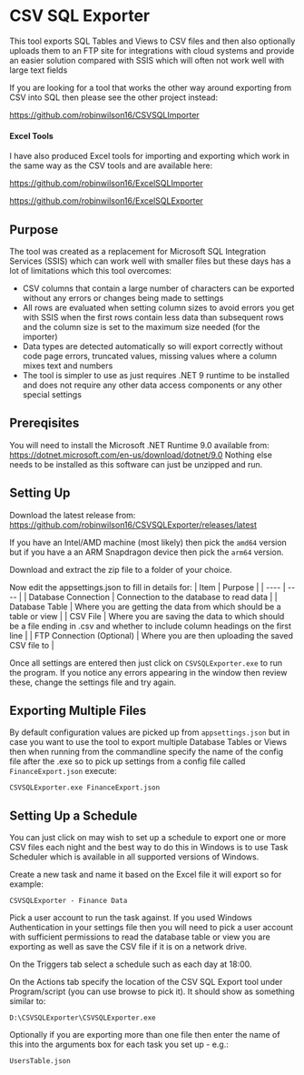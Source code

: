 # CSV SQL Exporter

This tool exports SQL Tables and Views to CSV files and then also optionally uploads them to an FTP site for integrations with cloud systems and provide an easier solution compared with SSIS which will often not work well with large text fields

If you are looking for a tool that works the other way around exporting from CSV into SQL then please see the other project instead:

https://github.com/robinwilson16/CSVSQLImporter

#### Excel Tools

I have also produced Excel tools for importing and exporting which work in the same way as the CSV tools and are available here:

https://github.com/robinwilson16/ExcelSQLImporter

https://github.com/robinwilson16/ExcelSQLExporter

## Purpose

The tool was created as a replacement for Microsoft SQL Integration Services (SSIS) which can work well with smaller files but these days has a lot of limitations which this tool overcomes:
- CSV columns that contain a large number of characters can be exported without any errors or changes being made to settings
- All rows are evaluated when setting column sizes to avoid errors you get with SSIS when the first rows contain less data than subsequent rows and the column size is set to the maximum size needed (for the importer)
- Data types are detected automatically so will export correctly without code page errors, truncated values, missing values where a column mixes text and numbers
- The tool is simpler to use as just requires .NET 9 runtime to be installed and does not require any other data access components or any other special settings

## Prereqisites

You will need to install the Microsoft .NET Runtime 9.0 available from: https://dotnet.microsoft.com/en-us/download/dotnet/9.0
Nothing else needs to be installed as this software can just be unzipped and run.

## Setting Up

Download the latest release from: https://github.com/robinwilson16/CSVSQLExporter/releases/latest

If you have an Intel/AMD machine (most likely) then pick the `amd64` version but if you have a an ARM Snapdragon device then pick the `arm64` version.

Download and extract the zip file to a folder of your choice.

Now edit the appsettings.json to fill in details for:
| Item | Purpose |
| ---- | ---- |
| Database Connection | Connection to the database to read data |
| Database Table | Where you are getting the data from which should be a table or view |
| CSV File | Where you are saving the data to which should be a file ending in .csv and whether to include column headings on the first line |
| FTP Connection (Optional) | Where you are then uploading the saved CSV file to |

Once all settings are entered then just click on `CSVSQLExporter.exe` to run the program.
If you notice any errors appearing in the window then review these, change the settings file and try again.

## Exporting Multiple Files

By default configuration values are picked up from `appsettings.json` but in case you want to use the tool to export multiple Database Tables or Views then when running from the commandline specify the name of the config file after the .exe so to pick up settings from a config file called `FinanceExport.json` execute:

```
CSVSQLExporter.exe FinanceExport.json
```

## Setting Up a Schedule

You can just click on may wish to set up a schedule to export one or more CSV files each night and the best way to do this in Windows is to use Task Scheduler which is available in all supported versions of Windows.

Create a new task and name it based on the Excel file it will export so for example:
```
CSVSQLExporter - Finance Data
```

Pick a user account to run the task against. If you used Windows Authentication in your settings file then you will need to pick a user account with sufficient permissions to read the database table or view you are exporting as well as save the CSV file if it is on a network drive.

On the Triggers tab select a schedule such as each day at 18:00.

On the Actions tab specify the location of the CSV SQL Export tool under Program/script (you can use browse to pick it). It should show as something similar to:
```
D:\CSVSQLExporter\CSVSQLExporter.exe
```

Optionally if you are exporting more than one file then enter the name of this into the arguments box for each task you set up - e.g.:
```
UsersTable.json
```
